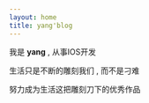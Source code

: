 ```yaml
---
layout: home
title: yang'blog
---
```


我是 **yang**  , 从事IOS开发

生活只是不断的雕刻我们 , 而不是刁难

努力成为生活这把雕刻刀下的优秀作品